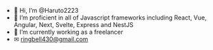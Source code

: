 - 👋 Hi, I’m @Haruto2223
- 👀 I’m proficient in all of Javascript frameworks including React, Vue, Angular, Next, Svelte, Express and NestJS
- 💞️ I’m currently working as a freelancer
- ✉ ringbell430@gmail.com

<!---
Haruto2223/Haruto2223 is a ✨ special ✨ repository because its `README.md` (this file) appears on your GitHub profile.
You can click the Preview link to take a look at your changes.
--->
